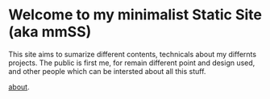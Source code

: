 # Welcome to my minimalist Static Site (aka mmSS)

This site aims to sumarize different contents, technicals about my differnts projects. The public is first me, for remain different point and design used, and other people which can be intersted about all this stuff.

[about](https://github.com/Lyr/mmSS/about.md).
